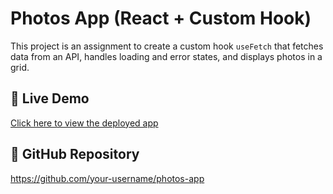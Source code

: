 # Photos App (React + Custom Hook)

This project is an assignment to create a custom hook `useFetch` that fetches data from an API, handles loading and error states, and displays photos in a grid.

## 🚀 Live Demo
[Click here to view the deployed app](https://laundry-mart-web.vercel.app/)

## 📂 GitHub Repository
https://github.com/your-username/photos-app
